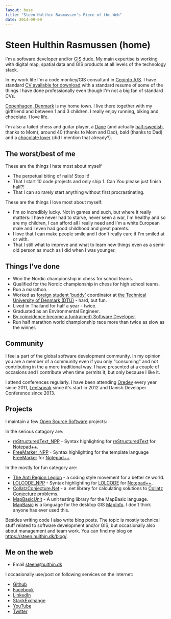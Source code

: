 ```yaml
---
layout: base
title: "Steen Hulthin Rasmussen's Piece of the Web"
date: 2014-09-09
---
```


# Steen Hulthin Rasmussen (home)

I'm a software developer and/or [GIS](http://en.wikipedia.org/wiki/Geographic_information_system) dude. My main expertise is working with digital map, spatial data and GIS products at all levels of the technology stack. 

In my work life I'm a code monkey/GIS consultant in [Geoinfo A/S](https://www.geoinfo.dk). I have standard [CV available for download](https://steen.hulthin.dk/assests/cv_steen_hulthin_rasmussen.pdf) with a standard resume of some of the things I have done professionally even though I'm not a big fan of standard CVs. 

[Copenhagen, Denmark](http://en.wikipedia.org/wiki/Copenhagen) is my home town. I live there together with my girlfriend and between 1 and 3 children. I really enjoy running, biking and chocolate. I love life.

I'm also a failed chess and guitar player, a [Dane](http://en.wikipedia.org/wiki/Danes) (and actually [half-swedish](http://en.wikipedia.org/wiki/Swedes), thanks to Mom), around 40 (thanks to Mom and Dad), bald (thanks to Dad) and a [chocolate lover](http://en.wikipedia.org/wiki/Chocoholic) (did I mention that already?). 

## The worst/best of me

These are the things I hate most about myself

* The perpetual biting of nails! Stop it!
* That I start 10 code projects and only ship 1. Can You please just finish half?!
* That I can so rarely start anything without first procrastinating.

These are the things I love most about myself: 

* I'm so incredibly lucky. Not in games and such, but where it really matters: I have never had to starve, never seen a war, I'm healthy and so are my children, I can afford all I really need and I'm a white European male and I even had good childhood and great parents.
* I love that I can make people smile and I don't really care if I'm smiled at or with.
* That I still what to improve and what to learn new things even as a semi-old person as much as I did when I was younger. 

## Things I've done 

* Won the Nordic championship in chess for school teams.
* Qualified for the Nordic championship in chess for high school teams.
* Run a marathon.
* Worked as [foreign student 'buddy'](https://www.dtu.dk/english/news/2014/08/dtu-welcomes-900-new-international-students?id=c876f690-ee82-42bb-b3ed-2231f85fe260) coordinator at [the Technical University of Denmark (DTU)](https://www.dtu.dk/english) - hard, but fun. 
* Lived in Thailand for half a year - twice.
* Graduated as an Environmental Engineer.
* [By coincidence become a (untrained) Software Developer](https://steen.hulthin.dk/blog/the-programmer-or-there-and-never-back-again_pooopnuggetsalat).
* Run half marathon world championship race more than twice as slow as the winner.

## Community

I feel a part of the global software development community. In my opinion you are a member of a community even if you only "consuming" and not contributing in the a more traditional way. I have presented at a couple of occasions and I contribute when time permits it, but only because I like it. 

I attend conferences regularly. I have been attending [Oredev](http://oredev.org) every year since 2011, [Leetspeak](http://leetspeak.se) since it's start in 2012 and Danish Developer Conference since 2013.

## Projects

I maintain a few [Open Source Software](http://opensource.com/resources/what-open-source) projects:
 
In the serious catagory are: 

* [reStructuredText_NPP](https://steenhulthin.github.io/reStructuredText_NPP/) - Syntax highlighting for [reStructuredText](https://en.wikipedia.org/wiki/ReStructuredText) for [Notepad++](https://notepad-plus-plus.org/).
* [FreeMarker_NPP](https://steenhulthin.github.io/freemarker_NPP/) - Syntax highlighting for the template language [FreeMarker](https://freemarker.apache.org/) for [Notepad++](https://notepad-plus-plus.org/).

In the mostly for fun category are:

* [The Anti Region Legion](https://anti-region-legion.org) - a coding style movement for a better `C#` world. 
* [LOLCODE_NPP](https://steenhulthin.github.io/LOLCODE_NPP/) - Syntax highlighting for [LOLCODE](http://en.wikipedia.org/wiki/LOLCODE) for [Notepad++](http://notepad-plus-plus.org/).
* [CollatzConjecture.Net](https://github.com/steenhulthin/CollatzConjecture.Net) - a .net library for calculating solutions to [Collatz Conjecture](http://en.wikipedia.org/wiki/Collatz_conjecture) problems. 
* [MapBasicUnit](https://steenhulthin.github.io/MapBasicUnit/) - A unit testing library for the MapBasic language. [MapBasic](https://en.wikipedia.org/wiki/MapBasic) is a language for the desktop GIS [MapInfo](https://en.wikipedia.org/wiki/MapInfo_Professional). I don't think anyone has ever used this. 

Besides writing code I also write blog posts. The topic is mostly technical stuff related to software development and/or GIS, but occasionally also about management and team work. You can find my blog on <https://steen.hulthin.dk/blog/>.

## Me on the web

- Email <a href="mailto:&#115;&#116;&#101;&#101;&#110;&#064;&#104;&#117;&#108;&#116;&#104;&#105;&#110;&#046;&#100;&#107;">&#115;&#116;&#101;&#101;&#110;&#064;&#104;&#117;&#108;&#116;&#104;&#105;&#110;&#046;&#100;&#107;</a>

I occasionally use/post on following services on the internet:
- [Github](https://github.com/steenhulthin)
- [Facebook](https://www.facebook.com/steenhulthin)
- [LinkedIn](https://www.linkedin.com/in/steenhulthin)
- [StackExchange](https://stackexchange.com/users/287456/steenhulthin?tab=accounts)
- [YouTube](https://www.youtube.com/user/steenhulthin)
- [Twitter](https://twitter.com/steenhulthin)


